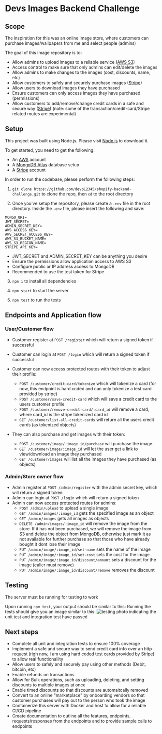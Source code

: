 # Devs Images Backend Challenge
## Scope

The inspiration for this was an online image store, where customers can purchase images/wallpapers from me and select people (admins)

The goal of this image repository is to:
- Allow admins to upload images to a reliable service ([AWS S3](https://aws.amazon.com/s3/)) 
- Access control to make sure that only admins can edit/delete the images
- Allow admins to make changes to the images (cost, discounts, name, etc)
- Allow customers to safely and securely purchase images ([Stripe](https://stripe.com/en-ca))
- Allow users to download images they have purchased
- Ensure customers can only access images they have purchased (permissions)
- Allow customers to add/remove/change credit cards in a safe and secure way ([Stripe](https://stripe.com/en-ca)) 
(note: some of the transaction/credit-card/Stripe related routes are experimental)

## Setup 

This project was built using Node.js.
Please visit [Node.js](https://nodejs.org/en/) to download it.

To get started, you need to get the following:

- An [AWS](https://aws.amazon.com/) account
- A [MongoDB Atlas](https://www.mongodb.com/cloud/atlas) database setup
- A [Stripe](https://dashboard.stripe.com/register) account

In order to run the codebase, please perform the following steps:

1. `git clone https://github.com/devp12345/shopify-backend-challenge.git` to clone the repo, then `cd` to the root directory

2. Once you've setup the repository, please create a `.env` file in the root directory.
   Inside the `.env` file, please insert the following and save:

```
MONGO_URI=
JWT_SECRET=
ADMIN_SECRET_KEY=
AWS_ACCESS_KEY=
AWS_SECRET_ACCESS_KEY=
AWS_S3_BUCKET_NAME=
AWS_S3_REGION_NAME=
STRIPE_API_KEY=
```
  - JWT_SECRET and ADMIN_SECRET_KEY can be anything you desire
  - Ensure the permissions allow application access to AWS S3
  - Configure public or IP address access to MongoDB
  - Recommended to use the test token for Stripe

3. `npm i` to install all dependencies

4. `npm start` to start the server

5. `npm test` to run the tests

## Endpoints and Application flow

### User/Customer flow
- Customer register at `POST /register` which will return a signed token if successful
- Customer can login at `POST /login` which will return a signed token if successful
- Customer can now access protected routes with their token to adjust their profile:
  - `POST /customer/credit-card/tokenize` which will tokenize a card (for now, this endpoint is hard coded and can only tokenize a test card provided by stripe)
  - `POST /customer/save-credit-card` which will save a credit card to the users customer profile
  - `POST /customer/remove-credit-card/:card_id` will remove a card, where card_id is the stripe tokenized card id
  - `GET /customer/list-all-credit-cards` will return all the users credit cards (as tokenized objects)
  
- They can also purchase and get images with their token:
  - `POST /customer/image/:image_id/purchase` will purchase the image
  - `GET /customer/image/:image_id` will let the user get a link to view/download an image they purchased
  - `GET /customer/images` will list all the images they have purchased (as objects)
  
### Admin/Store owner flow
- Admin register at `POST /admin/register` with the admin secret key, which will return a signed token 
- Admin can login at `POST /login` which will return a signed token 
- Admin can now access protected routes for admins:
  - `POST /admin/upload` to upload a single image
  - `GET /admin/images/:image_id` gets the specified image as an object
  - `GET /admin/images` gets all images as objects
  - `DELETE /admin/images/:image_id` will remove the image from the store. If it has not been purchased, we will remove the image from S3 and delete the object from MongoDB, otherwise just mark it as not available for further purchase so that those who have already bought it dont lose their image
  - `PUT /admin/image/:image_id/set-name` sets the name of the image
  - `PUT /admin/image/:image_id/set-cost` sets the cost for the image
  - `PUT /admin/image/:image_id/discount/amount` sets a discount for the image (caller must remove)
  - `PUT /admin/image/:image_id/discount/remove` removes the discount


## Testing
The server must be running for testing to work

Upon running `npm test`, your output should be similar to this:
Running the tests should give you an image similar to this:
![testing photo](https://user-images.githubusercontent.com/42615089/103162365-a9514a00-47bd-11eb-9f34-e6c0280eba21.png)
indicating the unit test and integration test have passed

## Next steps
- Complete all unit and integration tests to ensure 100% coverage
- Implement a safe and secure way to send credit card info over an http request (righ now, I am using hard coded test cards provided by Stripe) to allow real functionallity
- Allow users to safely and securely pay using other methods (Debit, bitcoin, etc)
- Enable refunds on transactions
- Allow for Bulk operations, such as uploading, deleting, and setting discounts to multiple images at once
- Enable timed discounts so that discounts are automaitcally removed 
- Convert to an online "marketplace" by onboarding vendors so that customer purchases will pay out to the person who took the image
- Containerize this server with Docker and host to allow for a reliable CI/CD pipeline
- Create documentation to outline all the features, endpoints, requests/responses from the endpoints and to provide sample calls to endpoints
